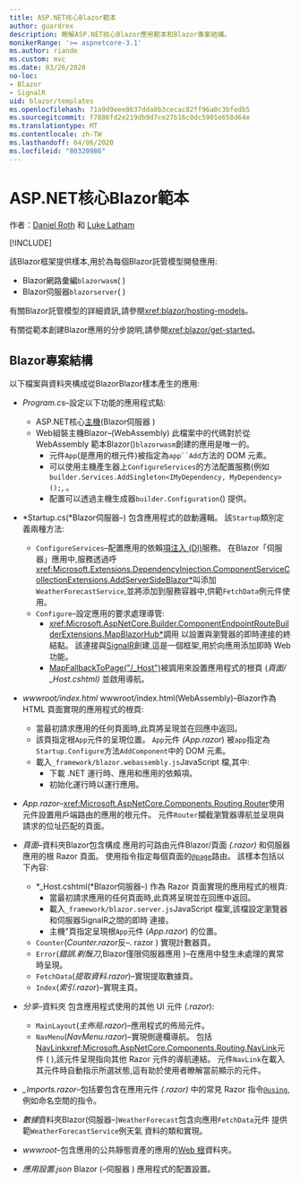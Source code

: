 ```yaml
---
title: ASP.NET核心Blazor範本
author: guardrex
description: 瞭解ASP.NET核心Blazor應用範本和Blazor專案結構。
monikerRange: '>= aspnetcore-3.1'
ms.author: riande
ms.custom: mvc
ms.date: 03/26/2020
no-loc:
- Blazor
- SignalR
uid: blazor/templates
ms.openlocfilehash: 71a9d9eee8637dda0b3cecac82ff96a0c3bfedb5
ms.sourcegitcommit: f7886fd2e219db9d7ce27b16c0dc5901e658d64e
ms.translationtype: MT
ms.contentlocale: zh-TW
ms.lasthandoff: 04/06/2020
ms.locfileid: "80320986"
---
```

# <a name="aspnet-core-opno-locblazor-templates"></a>ASP.NET核心Blazor範本

作者：[Daniel Roth](https://github.com/danroth27) 和 [Luke Latham](https://github.com/guardrex)

[!INCLUDE[](~/includes/blazorwasm-preview-notice.md)]

該Blazor框架提供樣本,用於為每個Blazor託管模型開發應用:

* Blazor網路彙編`blazorwasm`( )
* Blazor伺服器`blazorserver`( )

有關Blazor託管模型的詳細資訊,請參閱<xref:blazor/hosting-models>。

有關從範本創建Blazor應用的分步說明,請參閱<xref:blazor/get-started>。

## <a name="opno-locblazor-project-structure"></a>Blazor專案結構

以下檔案與資料夾構成從BlazorBlazor樣本產生的應用:

* *Program.cs*&ndash;設定以下功能的應用程式點:

  * ASP.NET核心[主機](xref:fundamentals/host/generic-host)(Blazor伺服器 )
  * Web組裝主機Blazor&ndash;(WebAssembly) 此檔案中的代碼對於從 WebAssembly 範本Blazor()`blazorwasm`創建的應用是唯一的。
    * 元件`App`(是應用的根元件)被指定為`app``Add`方法的 DOM 元素。
    * 可以使用主機產生器上`ConfigureServices`的方法配置服務(例如`builder.Services.AddSingleton<IMyDependency, MyDependency>();`, 。
    * 配置可以透過主機生成器`builder.Configuration`() 提供。

* *Startup.cs(*Blazor伺服器&ndash;) 包含應用程式的啟動邏輯。 該`Startup`類別定義兩種方法:

  * `ConfigureServices`&ndash;配置應用的依賴[項注入 (DI)](xref:fundamentals/dependency-injection)服務。 在Blazor「伺服器」應用中,服務透過呼<xref:Microsoft.Extensions.DependencyInjection.ComponentServiceCollectionExtensions.AddServerSideBlazor*>叫添加`WeatherForecastService`,並將添加到服務容器中,供範`FetchData`例元件使用。
  * `Configure`&ndash;設定應用的要求處理導管:
    * <xref:Microsoft.AspNetCore.Builder.ComponentEndpointRouteBuilderExtensions.MapBlazorHub*>調用 以設置與瀏覽器的即時連接的終結點。 該連接與[SignalR](xref:signalr/introduction)創建,這是一個框架,用於向應用添加即時 Web 功能。
    * [MapFallbackToPage("/_Host")](xref:Microsoft.AspNetCore.Builder.RazorPagesEndpointRouteBuilderExtensions.MapFallbackToPage*)被調用來設置應用程式的根頁 (*頁面/ _Host.cshtml)* 並啟用導航。

* *wwwroot/index.html* wwwroot/index.html(WebAssembly)&ndash;Blazor作為 HTML 頁面實現的應用程式的根頁:
  * 當最初請求應用的任何頁面時,此頁將呈現並在回應中返回。
  * 該頁指定根`App`元件的呈現位置。 `App`元件 *(App.razor*) 被`app`指定為`Startup.Configure`方法`AddComponent`中的 DOM 元素。
  * 載入`_framework/blazor.webassembly.js`JavaScript 檔,其中:
    * 下載 .NET 運行時、應用和應用的依賴項。
    * 初始化運行時以運行應用。

* *App.razor*&ndash;<xref:Microsoft.AspNetCore.Components.Routing.Router>使用 元件設置用戶端路由的應用的根元件。 元件`Router`攔截瀏覽器導航並呈現與請求的位址匹配的頁面。

* *頁面*&ndash;資料夾Blazor包含構成 應用的可路由元件Blazor/頁面 *(.razor)* 和伺服器應用的根 Razor 頁面。 使用指令指定每個頁面的[`@page`](xref:mvc/views/razor#page)路由。 該樣本包括以下內容:
  * *_Host.cshtml(*Blazor伺服器&ndash;) 作為 Razor 頁面實現的應用程式的根頁:
    * 當最初請求應用的任何頁面時,此頁將呈現並在回應中返回。
    * 載入`_framework/blazor.server.js`JavaScript 檔案,該檔設定瀏覽器和伺服器SignalR之間的即時 連接。
    * 主機"頁指定呈現根`App`元件 (*App.razor*) 的位置。
  * `Counter`(*Counter.razor*反&ndash;. razor ) 實現計數器頁。
  * `Error`(*錯誤.剃鬚刀*,Blazor僅限伺服器應用 )&ndash;在應用中發生未處理的異常時呈現。
  * `FetchData`(*提取資料.razor*)&ndash;實現提取數據頁。
  * `Index`(*索引.razor*)&ndash;實現主頁。

* *分享*&ndash;資料夾 包含應用程式使用的其他 UI 元件 (*.razor*):
  * `MainLayout`(*主佈局.razor*)&ndash;應用程式的佈局元件。
  * `NavMenu`(*NavMenu.razor*)&ndash;實現側邊欄導航。 包括[NavLink](xref:blazor/routing#navlink-component)<xref:Microsoft.AspNetCore.Components.Routing.NavLink>元件 ( ),該元件呈現指向其他 Razor 元件的導航連結。 元件`NavLink`在載入其元件時自動指示所選狀態,這有助於使用者瞭解當前顯示的元件。

* *_Imports.razor*&ndash;包括要包含在應用元件 *(.razor)* 中的常見 Razor 指令[`@using`](xref:mvc/views/razor#using),例如命名空間的指令。

* *數據*資料夾Blazor(伺服器&ndash;)`WeatherForecast`包含向應用`FetchData`元件 提供範`WeatherForecastService`例天氣 資料的類和實現。

* *wwwroot*&ndash;包含應用的公共靜態資產的應用的[Web 根](xref:fundamentals/index#web-root)資料夾。

* *應用設置.json* Blazor (&ndash;伺服器 ) 應用程式的配置設置。

